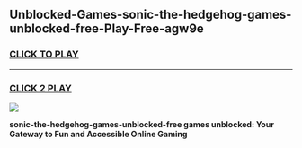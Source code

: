 
## Unblocked-Games-sonic-the-hedgehog-games-unblocked-free-Play-Free-agw9e
<h3>
<a href="https://premium76.site?title=sonic-the-hedgehog-games-unblocked-free&ref=10A">CLICK TO PLAY</a></h3>
<hr>

<h3>
<a href="https://premium76.site?title=sonic-the-hedgehog-games-unblocked-free&ref=10A">CLICK 2 PLAY</a>
  
</h3>

<a href="https://premium76.site?title=sonic-the-hedgehog-games-unblocked-free&ref=10A"><img src="https://clearcache.store/games.png"></a>


**sonic-the-hedgehog-games-unblocked-free games unblocked: Your Gateway to Fun and Accessible Online Gaming**
